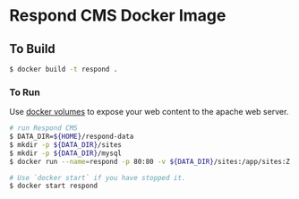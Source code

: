 # Respond CMS Docker Image

## To Build

``` bash
$ docker build -t respond .
```

### To Run

Use [docker volumes](http://docs.docker.io/use/working_with_volumes/) to expose
your web content to the apache web server.

``` bash
# run Respond CMS
$ DATA_DIR=${HOME}/respond-data
$ mkdir -p ${DATA_DIR}/sites 
$ mkdir -p ${DATA_DIR}/mysql 
$ docker run --name=respond -p 80:80 -v ${DATA_DIR}/sites:/app/sites:Z -v ${DATA_DIR}/mysql:/var/lib/mysql:Z respond

# Use `docker start` if you have stopped it.
$ docker start respond
```

